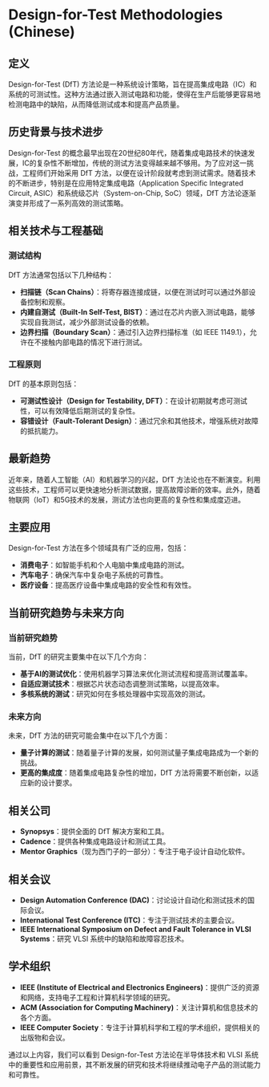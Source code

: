 # Design-for-Test Methodologies (Chinese)

## 定义
Design-for-Test (DfT) 方法论是一种系统设计策略，旨在提高集成电路（IC）和系统的可测试性。这种方法通过嵌入测试电路和功能，使得在生产后能够更容易地检测电路中的缺陷，从而降低测试成本和提高产品质量。

## 历史背景与技术进步
Design-for-Test 的概念最早出现在20世纪80年代，随着集成电路技术的快速发展，IC的复杂性不断增加，传统的测试方法变得越来越不够用。为了应对这一挑战，工程师们开始采用 DfT 方法，以便在设计阶段就考虑到测试需求。随着技术的不断进步，特别是在应用特定集成电路（Application Specific Integrated Circuit, ASIC）和系统级芯片（System-on-Chip, SoC）领域，DfT 方法论逐渐演变并形成了一系列高效的测试策略。

## 相关技术与工程基础
### 测试结构
DfT 方法通常包括以下几种结构：
- **扫描链（Scan Chains）**：将寄存器连接成链，以便在测试时可以通过外部设备控制和观察。
- **内建自测试（Built-In Self-Test, BIST）**：通过在芯片内嵌入测试电路，能够实现自我测试，减少外部测试设备的依赖。
- **边界扫描（Boundary Scan）**：通过引入边界扫描标准（如 IEEE 1149.1），允许在不接触内部电路的情况下进行测试。

### 工程原则
DfT 的基本原则包括：
- **可测试性设计（Design for Testability, DFT）**：在设计初期就考虑可测试性，可以有效降低后期测试的复杂性。
- **容错设计（Fault-Tolerant Design）**：通过冗余和其他技术，增强系统对故障的抵抗能力。

## 最新趋势
近年来，随着人工智能（AI）和机器学习的兴起，DfT 方法论也在不断演变。利用这些技术，工程师可以更快速地分析测试数据，提高故障诊断的效率。此外，随着物联网（IoT）和5G技术的发展，测试方法也向更高的复杂性和集成度迈进。

## 主要应用
Design-for-Test 方法在多个领域具有广泛的应用，包括：
- **消费电子**：如智能手机和个人电脑中集成电路的测试。
- **汽车电子**：确保汽车中复杂电子系统的可靠性。
- **医疗设备**：提高医疗设备中集成电路的安全性和有效性。

## 当前研究趋势与未来方向
### 当前研究趋势
当前，DfT 的研究主要集中在以下几个方向：
- **基于AI的测试优化**：使用机器学习算法来优化测试流程和提高测试覆盖率。
- **自适应测试技术**：根据芯片状态动态调整测试策略，以提高效率。
- **多核系统的测试**：研究如何在多核处理器中实现高效的测试。

### 未来方向
未来，DfT 方法的研究可能会集中在以下几个方面：
- **量子计算的测试**：随着量子计算的发展，如何测试量子集成电路成为一个新的挑战。
- **更高的集成度**：随着集成电路复杂性的增加，DfT 方法将需要不断创新，以适应新的设计要求。

## 相关公司
- **Synopsys**：提供全面的 DfT 解决方案和工具。
- **Cadence**：提供各种集成电路设计和测试工具。
- **Mentor Graphics**（现为西门子的一部分）：专注于电子设计自动化软件。

## 相关会议
- **Design Automation Conference (DAC)**：讨论设计自动化和测试技术的国际会议。
- **International Test Conference (ITC)**：专注于测试技术的主要会议。
- **IEEE International Symposium on Defect and Fault Tolerance in VLSI Systems**：研究 VLSI 系统中的缺陷和故障容忍技术。

## 学术组织
- **IEEE (Institute of Electrical and Electronics Engineers)**：提供广泛的资源和网络，支持电子工程和计算机科学领域的研究。
- **ACM (Association for Computing Machinery)**：关注计算机和信息技术的各个方面。
- **IEEE Computer Society**：专注于计算机科学和工程的学术组织，提供相关的出版物和会议。

通过以上内容，我们可以看到 Design-for-Test 方法论在半导体技术和 VLSI 系统中的重要性和应用前景，其不断发展的研究和技术将继续推动电子产品的测试能力和可靠性。